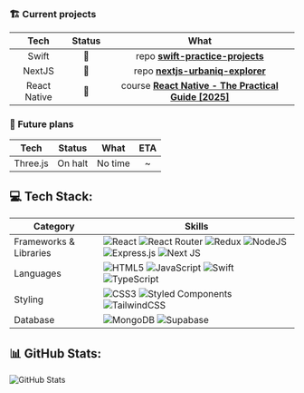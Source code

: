 <!-- ## ☕️ About

Hi, my name is Roman

## 📍 Roadmap
-->

### 🏗️ Current projects

|     Tech     | Status |                                                          What                                                          |
| :----------: | :----: | :--------------------------------------------------------------------------------------------------------------------: |
|    Swift     |   🚀   |               repo **[swift-practice-projects](https://github.com/Freemasoid/swift-practice-projects)**                |
|    NextJS    |   🚀   |               repo **[nextjs-urbaniq-explorer](https://github.com/Freemasoid/nextjs-urbaniq-explorer)**                |
| React Native |   🚀   | course **[React Native - The Practical Guide [2025]](https://www.udemy.com/course/react-native-the-practical-guide/)** |

### 🧭 Future plans

|   Tech   | Status  |  What   | ETA |
| :------: | :-----: | :-----: | :-: |
| Three.js | On halt | No time |  ~  |

<!-- <details>
  <summary><h3>📖 Reading</h3></summary>

  | Pages| Author | Name |
| :---: | :---: | :---: |
| 544-544 | Martin Kleppmann | Designing data-intensive applications |
| 112 - 347 | Thomas Hunter II | Distributed systems with Node.js |
| 10 - 185 | Thomas Hunter II & Bryan English | Multithreaded JavaScript |
| 0 - 355 | Teiva Harsanyi | 100 Go Mistakes and how to avoid them |

</details> -->

## 💻 Tech Stack:

| Category               | Skills                                                                                                                                                                                                                                                                                                                                                                                                                                                                                                                                                                                                                                                                                 |
| ---------------------- | -------------------------------------------------------------------------------------------------------------------------------------------------------------------------------------------------------------------------------------------------------------------------------------------------------------------------------------------------------------------------------------------------------------------------------------------------------------------------------------------------------------------------------------------------------------------------------------------------------------------------------------------------------------------------------------- |
| Frameworks & Libraries | ![React](https://img.shields.io/badge/react-%2320232a.svg?style=for-the-badge&logo=react&logoColor=%2361DAFB) ![React Router](https://img.shields.io/badge/React_Router-CA4245?style=for-the-badge&logo=react-router&logoColor=white) ![Redux](https://img.shields.io/badge/redux-%23593d88.svg?style=for-the-badge&logo=redux&logoColor=white) ![NodeJS](https://img.shields.io/badge/node.js-6DA55F?style=for-the-badge&logo=node.js&logoColor=white) ![Express.js](https://img.shields.io/badge/express.js-%23404d59.svg?style=for-the-badge&logo=express&logoColor=%2361DAFB) ![Next JS](https://img.shields.io/badge/Next-black?style=for-the-badge&logo=next.js&logoColor=white) |
| Languages              | ![HTML5](https://img.shields.io/badge/html5-%23E34F26.svg?style=for-the-badge&logo=html5&logoColor=white) ![JavaScript](https://img.shields.io/badge/javascript-%23323330.svg?style=for-the-badge&logo=javascript&logoColor=%23F7DF1E) ![Swift](https://img.shields.io/badge/swift-%23FA7343.svg?style=for-the-badge&logo=swift&logoColor=white) ![TypeScript](https://img.shields.io/badge/typescript-%23007ACC.svg?style=for-the-badge&logo=typescript&logoColor=white)                                                                                                                                                                                                              |
| Styling                | ![CSS3](https://img.shields.io/badge/css3-%231572B6.svg?style=for-the-badge&logo=css3&logoColor=white) ![Styled Components](https://img.shields.io/badge/styled--components-DB7093?style=for-the-badge&logo=styled-components&logoColor=white) ![TailwindCSS](https://img.shields.io/badge/tailwindcss-%2338B2AC.svg?style=for-the-badge&logo=tailwind-css&logoColor=white)                                                                                                                                                                                                                                                                                                            |
| Database               | ![MongoDB](https://img.shields.io/badge/MongoDB-%234ea94b.svg?style=for-the-badge&logo=mongodb&logoColor=white) ![Supabase](https://img.shields.io/badge/Supabase-3ECF8E?style=for-the-badge&logo=supabase&logoColor=white)                                                                                                                                                                                                                                                                                                                                                                                                                                                            |

## 📊 GitHub Stats:

![GitHub Stats](https://github-readme-stats.vercel.app/api/top-langs/?username=freemasoid&theme=react&show_icons=true&hide_border=true&layout=compact)
